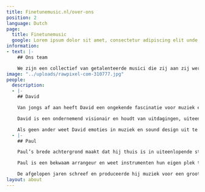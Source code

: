 ```yaml
---
title: Finetunemusic.nl/over-ons
position: 2
language: Dutch
page:
  title: Finetunemusic
  google: Lorem ipsum dolor sit amet, consectetur adipiscing elit unde omnis.
information:
- text: |-
    ## Ons team

    We zijn een collectief van getalenteerde musici die zij aan zij werken. Bestaande uit David en Paul, beide componist en muziekproducent. Diversiteit zit in ons DNA, en dat hoor je terug in ons portfolio. Ons team bestaat uit vakgekken. We zetten ons graag in om iets unieks te creëren, met onze kennis en naar jouw wensen.
image: "../uploads/rawpixel-com-310777.jpg"
people:
  description:
  - |-
    ## David

    Van jongs af aan heeft David een ongekende fascinatie voor muziek en geluid. Nieuwsgierigheid is een van zijn grootste drijfveren in het creëren van bijzondere composities, waarbij zijn achtergrond als klassiek pianist van grote waarde is. Oor voor detail hoor je terug in zijn muziek; onder andere in de bedrevenheid waarmee hij rijke, gedetailleerde mixes maakt voor diverse muziekstijlen.

    David is een ondernemend visionair en houdt van uitdagingen, uiteenlopend van grote commerciële projecten tot experimentele samenwerkingen met andere kunstenaars. Als muzikale duizendpoot brengt hij naast Fine Tune Music onder verschillende alter ego’s muziek uit: van harde elektronica en donkere soul tot dynamische klassieke muziek.

    Als geen ander weet David emoties in muziek en sound design uit te drukken. Dit zet hij doeltreffend in als communicatiemiddel bij het verklanken van een identiteit en bij het meevoeren van de luisteraar. David werkte onder meer samen met Bert Visscher, Club Guy and Roni en De Noorderlingen.
  - |-
    ## Paul

    Paul’s brede achtergrond maakt dat hij thuis is in uiteenlopende stijlen. Zijn werk als songwriter en producer variëert van het schrijven van catchy popsongs tot het maken van vuige, brutale beats, waarbij een uitgesproken groove altijd voorop staat.

    Paul is een bekwaam arrangeur en weet instrumenten hun eigen plek te geven binnen orkestraal-filmische partijen, swingende jazz-harmonieën, maar ook binnen compacte songstructuren. Deze ambacht verfijnde hij onder andere door zijn ervaring in het schrijven van vocale arrangementen, waarvoor hij diverse internationale prijzen ontving.

    De afgelopen jaren schreef en produceerde hij muziek voor een groot aantal voorstellingen als huiscomponist van Theater Young Ones. Hier ontwikkelde hij een sterk gevoel voor het vertellen van verhalen in zijn muziek, op een manier die iets teweeg brengt bij de luisteraar. Dit zie je ook terug in de gedrevenheid waarmee Paul communiceert met mede-creatieven, zowel binnen als buiten de studio. Hij werkte onder meer samen met Typhoon, Akwasi en The Cool Quest.
layout: about
---
```


